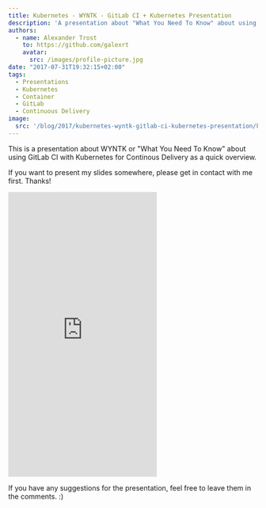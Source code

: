 ```yaml
---
title: Kubernetes - WYNTK - GitLab CI + Kubernetes Presentation
description: 'A presentation about "What You Need To Know" about using GitLab CI with Kubernetes for Continous Delivery as a quick overview.'
authors:
  - name: Alexander Trost
    to: https://github.com/galexrt
    avatar:
      src: /images/profile-picture.jpg
date: "2017-07-31T19:32:15+02:00"
tags:
  - Presentations
  - Kubernetes
  - Container
  - GitLab
  - Continuous Delivery
image:
  src: '/blog/2017/kubernetes-wyntk-gitlab-ci-kubernetes-presentation/kubernetes-wyntk-gitlab-ci-kubernetes-presentation.png'
---
```


This is a presentation about WYNTK or "What You Need To Know" about using GitLab CI with Kubernetes for Continous Delivery as a quick overview.

If you want to present my slides somewhere, please get in contact with me first. Thanks!
<iframe src="https://docs.google.com/presentation/d/1yu-9QLO4yOp2HeQR044eAOp8SdxnqaTDz-JYLXy7C2s/embed?start=false&loop=true&delayms=5000" frameborder="0" height="575" allowfullscreen="true" mozallowfullscreen="true" webkitallowfullscreen="true"></iframe>

If you have any suggestions for the presentation, feel free to leave them in the comments. :)
